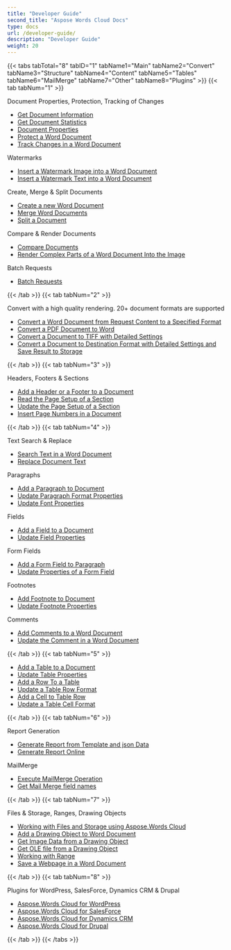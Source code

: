 ```yaml
---
title: "Developer Guide"
second_title: "Aspose Words Cloud Docs"
type: docs
url: /developer-guide/
description: "Developer Guide"
weight: 20
---
```


{{< tabs tabTotal="8" tabID="1" tabName1="Main" tabName2="Convert" tabName3="Structure" tabName4="Content" tabName5="Tables" tabName6="MailMerge" tabName7="Other" tabName8="Plugins" >}}
{{< tab tabNum="1" >}}

<div class="row">
    <div class="col-md-6">
        <p>Document Properties, Protection, Tracking of Changes</p>
        <ul>
            <li><a href="/words/documents/information/">Get Document Information</a></li>
            <li><a href="/words/documents/statistics/">Get Document Statistics</a></li>
            <li><a href="/words/documents/properties/">Document Properties</a></li>
            <li><a href="/words/documents/protection/add/">Protect a Word Document</a></li>
            <li><a href="/words/documents/track-changes/">Track Changes in a Word Document</a></li>
        </ul>            
        <p>Watermarks</p>
        <ul>
            <li><a href="/words/watermark/insert-image/">Insert a Watermark Image into a Word Document</a></li>
            <li><a href="/words/watermark/insert-text/">Insert a Watermark Text into a Word Document</a></li>
        </ul>
    </div>
    <div class="col-md-6">
        <p>Create, Merge & Split Documents</p>
        <ul>
            <li><a href="/words/documents/create/">Create a new Word Document</a></li>
            <li><a href="/words/merge/">Merge Word Documents</a></li>
            <li><a href="/words/split/">Split a Document</a></li>
        </ul>
        <p>Compare & Render Documents</p>
        <ul>
            <li><a href="/words/compare/">Compare Documents</a></li>
            <li><a href="/words/documents/render-into-image/">Render Complex Parts of a Word Document Into the Image</a></li>
        </ul>
		<p>Batch Requests</p>
        <ul>
            <li><a href="/words/batch/">Batch Requests</a></li>
        </ul>
    </div>
</div>
{{< /tab >}}
{{< tab tabNum="2" >}}

<p>Convert with a high quality rendering. 20+ document formats are supported</p>
<ul>
    <li><a href="/words/convert/specified-format/">Convert a Word Document from Request Content to a Specified Format</a></li>    
    <li><a href="/words/convert/pdf-to-word/">Convert a PDF Document to Word</a></li>
    <li><a href="/words/convert/document-to-tiff/">Convert a Document to TIFF with Detailed Settings</a></li>    
    <li><a href="/words/convert/conversion-settings/">Convert a Document to Destination Format with Detailed Settings and Save Result to Storage</a></li>
</ul>
{{< /tab >}}
{{< tab tabNum="3" >}}

<p>Headers, Footers & Sections</p>
<ul>
    <li><a href="/words/headers-and-footers/add/">Add a Header or a Footer to a Document</a></li>
    <li><a href="/words/sections/read/">Read the Page Setup of a Section</a></li>
    <li><a href="/words/sections/update/">Update the Page Setup of a Section</a></li>
    <li><a href="/words/insert-page-numbers/">Insert Page Numbers in a Document</a></li>
</ul>
{{< /tab >}}
{{< tab tabNum="4" >}}
<div class="row">
    <div class="col-md-4">
        <p>Text Search & Replace</p>
        <ul>
            <li><a href="/words/text/search/">Search Text in a Word Document</a></li>
            <li><a href="/words/text/replace/">Replace Document Text</a></li>
        </ul>
        <p>Paragraphs</p>
        <ul>
            <li><a href="/words/paragraphs/add/">Add a Paragraph to Document</a></li>
            <li><a href="/words/paragraphs/update/">Update Paragraph Format Properties</a></li>
            <li><a href="/words/paragraphs/update-font-properties/">Update Font Properties</a></li>
        </ul>
    </div>
    <div class="col-md-4">
        <p>Fields</p>
        <ul>
            <li><a href="/words/fields/add/">Add a Field to a Document</a></li>
            <li><a href="/words/fields/update/">Update Field Properties</a></li>
        </ul>
        <p>Form Fields</p>
        <ul>
            <li><a href="/words/formfields/add/">Add a Form Field to Paragraph</a></li>
            <li><a href="/words/formfields/update/">Update Properties of a Form Field</a></li>
        </ul>
    </div>
    <div class="col-md-4">
        <p>Footnotes</p>
        <ul>
            <li><a href="/words/footnotes/add/">Add Footnote to Document</a></li>
            <li><a href="/words/footnotes/update/">Update Footnote Properties</a></li>
        </ul>
        <p>Comments</p>
        <ul>
            <li><a href="/words/comments/add/">Add Comments to a Word Document</a></li>
            <li><a href="/words/comments/update/">Update the Comment in a Word Document</a></li>
        </ul>
    </div>
</div>
{{< /tab >}}
{{< tab tabNum="5" >}}

<ul>
    <li><a href="/words/tables/add/">Add a Table to a Document</a></li>
    <li><a href="/words/tables/update-properties/">Update Table Properties</a></li>
    <li><a href="/words/tables/add-row/">Add a Row To a Table</a></li>
    <li><a href="/words/tables/update-row-format/">Update a Table Row Format</a></li>
    <li><a href="/words/tables/add-cell/">Add a Cell to Table Row</a></li>
    <li><a href="/words/tables/update-cell-format/">Update a Table Cell Format</a></li>
</ul>
{{< /tab >}}
{{< tab tabNum="6" >}}

<div class="col-md-6">
    <p>Report Generation</p>
    <ul>
        <li><a href="/words/report/build/">Generate Report from Template and json Data</a></li>
        <li><a href="/words/report/build-online/">Generate Report Online</a></li>        
    </ul>
</div>
<div class="col-md-6">
    <p>MailMerge</p>
    <ul>
        <li><a href="/words/mail-merge/execute/">Execute MailMerge Operation</a></li>
        <li><a href="/words/mail-merge/read-field-names-online/">Get Mail Merge field names</a></li>
    </ul>
</div>
{{< /tab >}}
{{< tab tabNum="7" >}}

<p>Files & Storage, Ranges, Drawing Objects</p>
<ul>
    <li><a href="/words/files-and-storage/">Working with Files and Storage using Aspose.Words Cloud</a></li>
    <li><a href="/words/drawing-objects/add/">Add a Drawing Object to Word Document</a></li>
    <li><a href="/words/drawing-objects/get-image-data/">Get Image Data from a Drawing Object</a></li>
    <li><a href="/words/drawing-objects/get-ole-file/">Get OLE file from a Drawing Object</a></li>
    <li><a href="/words/range/">Working with Range</a></li>
    <li><a href="/words/documents/save-webpage/">Save a Webpage in a Word Document</a></li>
</ul>
{{< /tab >}}
{{< tab tabNum="8" >}}
    
<p>Plugins for WordPress, SalesForce, Dynamics CRM & Drupal</p>
<ul>
    <li><a href="/words/plugins/wordpress/">Aspose.Words Cloud for WordPress</a></li>
    <li><a href="/words/plugins/salesforce/">Aspose.Words Cloud for SalesForce</a></li>
    <li><a href="/words/plugins/dynamics-crm/">Aspose.Words Cloud for Dynamics CRM</a></li>
    <li><a href="/words/plugins/drupal/">Aspose.Words Cloud for Drupal</a></li>    
</ul>
    {{< /tab >}}
{{< /tabs >}}   
